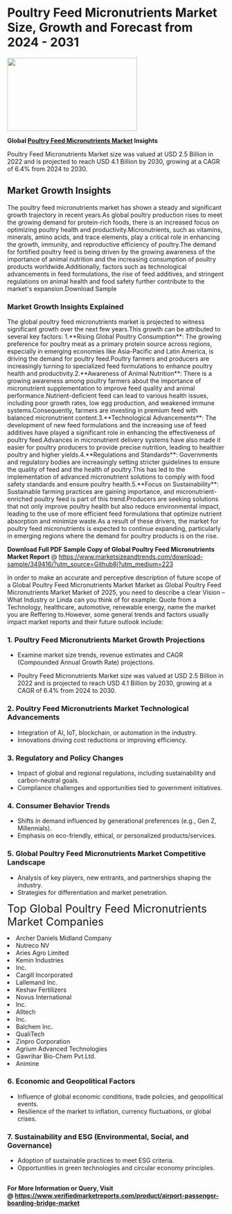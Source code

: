 <H1>Poultry Feed Micronutrients Market Size, Growth and Forecast from 2024 - 2031</H1><img class="aligncenter size-medium wp-image-584254" src="https://thirdeyenews.in/wp-content/uploads/2024/09/Global-Market-Research-300x168.jpeg" alt="" width="300" height="168" /><p><strong>Global&nbsp;<a href="https://www.marketsizeandtrends.com/download-sample/349416/?utm_source=Github8j?utm_medium=223">Poultry Feed Micronutrients Market</a> Insights</strong></p><p>Poultry Feed Micronutrients Market size was valued at USD 2.5 Billion in 2022 and is projected to reach USD 4.1 Billion by 2030, growing at a CAGR of 6.4% from 2024 to 2030.</p><p><h2>Market Growth Insights</h2> The poultry feed micronutrients market has shown a steady and significant growth trajectory in recent years.As global poultry production rises to meet the growing demand for protein-rich foods, there is an increased focus on optimizing poultry health and productivity.Micronutrients, such as vitamins, minerals, amino acids, and trace elements, play a critical role in enhancing the growth, immunity, and reproductive efficiency of poultry.The demand for fortified poultry feed is being driven by the growing awareness of the importance of animal nutrition and the increasing consumption of poultry products worldwide.Additionally, factors such as technological advancements in feed formulations, the rise of feed additives, and stringent regulations on animal health and food safety further contribute to the market's expansion.Download Sample <h3>Market Growth Insights Explained</h3> The global poultry feed micronutrients market is projected to witness significant growth over the next few years.This growth can be attributed to several key factors: 1.**Rising Global Poultry Consumption**: The growing preference for poultry meat as a primary protein source across regions, especially in emerging economies like Asia-Pacific and Latin America, is driving the demand for poultry feed.Poultry farmers and producers are increasingly turning to specialized feed formulations to enhance poultry health and productivity.2.**Awareness of Animal Nutrition**: There is a growing awareness among poultry farmers about the importance of micronutrient supplementation to improve feed quality and animal performance.Nutrient-deficient feed can lead to various health issues, including poor growth rates, low egg production, and weakened immune systems.Consequently, farmers are investing in premium feed with balanced micronutrient content.3.**Technological Advancements**: The development of new feed formulations and the increasing use of feed additives have played a significant role in enhancing the effectiveness of poultry feed.Advances in micronutrient delivery systems have also made it easier for poultry producers to provide precise nutrition, leading to healthier poultry and higher yields.4.**Regulations and Standards**: Governments and regulatory bodies are increasingly setting stricter guidelines to ensure the quality of feed and the health of poultry.This has led to the implementation of advanced micronutrient solutions to comply with food safety standards and ensure poultry health.5.**Focus on Sustainability**: Sustainable farming practices are gaining importance, and micronutrient-enriched poultry feed is part of this trend.Producers are seeking solutions that not only improve poultry health but also reduce environmental impact, leading to the use of more efficient feed formulations that optimize nutrient absorption and minimize waste.As a result of these drivers, the market for poultry feed micronutrients is expected to continue expanding, particularly in emerging regions where the demand for poultry products is on the rise.</p><p><span class=""><strong>Download Full PDF Sample Copy of Global Poultry Feed Micronutrients Market Report</strong> @ <a href="https://www.marketsizeandtrends.com/download-sample/349416/?utm_source=Github8j?utm_medium=223" target="_blank">https://www.marketsizeandtrends.com/download-sample/349416/?utm_source=Github8j?utm_medium=223</a></span></p><p>In order to make an accurate and perceptive description of future scope of a Global&nbsp;Poultry Feed Micronutrients Market Market as Global&nbsp;Poultry Feed Micronutrients Market Market of 2025, you need to describe a clear Vision &ndash; What Industry or Linda can you think of for example: Quote from a Technology, healthcare, automotive, renewable energy, name the market you are Reffering to.However, some general trends and factors usually impact market reports and their future outlook include:</p><h3>1.&nbsp;<strong>Poultry Feed Micronutrients Market Growth Projections</strong></h3><ul><li>Examine market size trends, revenue estimates and CAGR (Compounded Annual Growth Rate) projections.</li><li><p>Poultry Feed Micronutrients Market size was valued at USD 2.5 Billion in 2022 and is projected to reach USD 4.1 Billion by 2030, growing at a CAGR of 6.4% from 2024 to 2030.</p></li></ul><h3>2.&nbsp;<strong>Poultry Feed Micronutrients Market Technological Advancements</strong></h3><ul><li>Integration of AI, IoT, blockchain, or automation in the industry.</li><li>Innovations driving cost reductions or improving efficiency.</li></ul><h3>3.&nbsp;<strong>Regulatory and Policy Changes</strong></h3><ul><li>Impact of global and regional regulations, including sustainability and carbon-neutral goals.</li><li>Compliance challenges and opportunities tied to government initiatives.</li></ul><h3>4.&nbsp;<strong>Consumer Behavior Trends</strong></h3><ul><li>Shifts in demand influenced by generational preferences (e.g., Gen Z, Millennials).</li><li>Emphasis on eco-friendly, ethical, or personalized products/services.</li></ul><h3>5.&nbsp;<strong>Global Poultry Feed Micronutrients Market Competitive Landscape</strong></h3><ul><li>Analysis of key players, new entrants, and partnerships shaping the industry.</li><li>Strategies for differentiation and market penetration.</li></ul><p data-pm-slice="1 1 []"><span style="color: inherit; font-family: inherit; font-size: 25px;">Top Global Poultry Feed Micronutrients Market Companies</span></p><div class="" data-test-id=""><p><li>Archer Daniels Midland Company</li><li> Nutreco NV</li><li> Aries Agro Limited</li><li> Kemin Industries</li><li> Inc.</li><li> Cargill Incorporated</li><li> Lallemand Inc.</li><li> Keshav Fertilizers</li><li> Novus International</li><li> Inc.</li><li> Alltech</li><li> Inc.</li><li> Balchem Inc.</li><li> QualiTech</li><li> Zinpro Corporation</li><li> Agrium Advanced Technologies</li><li> Gawrihar Bio-Chem Pvt.Ltd.</li><li> Animine</li></p></div><h3>6.&nbsp;<strong>Economic and Geopolitical Factors</strong></h3><ul><li>Influence of global economic conditions, trade policies, and geopolitical events.</li><li>Resilience of the market to inflation, currency fluctuations, or global crises.</li></ul><h3>7.&nbsp;<strong>Sustainability and ESG (Environmental, Social, and Governance)</strong></h3><ul><li>Adoption of sustainable practices to meet ESG criteria.</li><li>Opportunities in green technologies and circular economy principles.</li></ul><h2><strong style="font-size: 14px;">For More Information or Query, Visit @&nbsp;</strong><a style="background-color: #ffffff; font-size: 14px;" href="https://www.marketsizeandtrends.com/report/poultry-feed-micronutrients-market/" target="_blank">https://www.verifiedmarketreports.com/product/airport-passenger-boarding-bridge-market</a></h2>